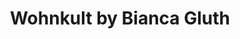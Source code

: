---
title: "Wohnkult by Bianca Gluth"
url: /bruehl/wohnkult-by-bianca-gluth/
shop: Raumausstattung
---